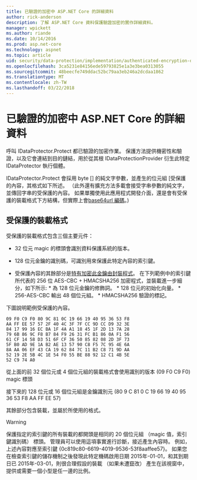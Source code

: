 ```yaml
---
title: 已驗證的加密中 ASP.NET Core 的詳細資料
author: rick-anderson
description: 了解 ASP.NET Core 資料保護驗證加密的實作詳細資料。
manager: wpickett
ms.author: riande
ms.date: 10/14/2016
ms.prod: asp.net-core
ms.technology: aspnet
ms.topic: article
uid: security/data-protection/implementation/authenticated-encryption-details
ms.openlocfilehash: 3ca5231e84156ede59793825e1a3e3bea0313055
ms.sourcegitcommit: 48beecfe749ddac52bc79aa3eb246a2dcdaa1862
ms.translationtype: MT
ms.contentlocale: zh-TW
ms.lasthandoff: 03/22/2018
---
```

# <a name="authenticated-encryption-details-in-aspnet-core"></a>已驗證的加密中 ASP.NET Core 的詳細資料

<a name="data-protection-implementation-authenticated-encryption-details"></a>

呼叫 IDataProtector.Protect 都已驗證的加密作業。 保護方法提供機密性和驗證，以及它會連結到目的鏈結，用於從其根 IDataProtectionProvider 衍生此特定 IDataProtector 執行個體。

IDataProtector.Protect 會採用 byte [] 的純文字參數，並產生的位元組 [受保護的內容，其格式如下所述。 （此外還有擴充方法多載會接受字串參數的純文字，並傳回字串的受保護的內容。 如果單獨使用此應用程式開發介面，還是會有受保護的裝載格式下方結構，但實際上會[base64url 編碼](https://tools.ietf.org/html/rfc4648#section-5)。)

## <a name="protected-payload-format"></a>受保護的裝載格式

受保護的裝載格式包含三個主要元件：

* 32 位元 magic 的標頭會識別資料保護系統的版本。

* 128 位元金鑰的識別碼，可識別用來保護此特定內容的索引鍵。

* 受保護內容的其餘部分是[特有加密此金鑰由封裝程式](xref:security/data-protection/implementation/subkeyderivation#data-protection-implementation-subkey-derivation)。 在下列範例中的索引鍵所代表的 256 位 AES-CBC + HMACSHA256 加密程式，並裝載進一步細分，如下所示: * 為 128 位元金鑰的修飾詞。 * 128 位元的初始化向量。 * 256-AES-CBC 輸出 48 個位元組。 * HMACSHA256 驗證的標記。

下圖說明範例受保護的內容。

```
09 F0 C9 F0 80 9C 81 0C 19 66 19 40 95 36 53 F8
AA FF EE 57 57 2F 40 4C 3F 7F CC 9D CC D9 32 3E
84 17 99 16 EC BA 1F 4A A1 18 45 1F 2D 13 7A 28
79 6B 86 9C F8 B7 84 F9 26 31 FC B1 86 0A F1 56
61 CF 14 58 D3 51 6F CF 36 50 85 82 08 2D 3F 73
5F B0 AD 9E 1A B2 AE 13 57 90 C8 F5 7C 95 4E 6A
8A AA 06 EF 43 CA 19 62 84 7C 11 B2 C8 71 9D AA
52 19 2E 5B 4C 1E 54 F0 55 BE 88 92 12 C1 4B 5E
52 C9 74 A0
```

從上面的前 32 個位元或 4 個位元組的裝載格式會使用識別的版本 (09 F0 C9 F0) magic 標頭

接下來的 128 位元或 16 個位元組是金鑰識別元 (80 9 C 81 0 C 19 66 19 40 95 36 53 F8 AA FF EE 57)

其餘部分包含裝載，並屬於所使用的格式。

>[!WARNING]
> 保護指定的索引鍵的所有裝載的都開頭是相同的 20 個位元組 （magic 值，索引鍵識別碼） 標頭。 管理員可以使用這項事實進行診斷，接近產生內容時。 例如，上述內容對應至索引鍵 {0c819c80-6619-4019-9536-53f8aaffee57}。 如果您在檢查索引鍵的儲存機制之後發現此特定機碼啟用日期 2015年-01-01，和其到期日已 2015年-03-01，則很合理假設的裝載 （如果未遭竄改） 產生在該視窗中，提供或需要一個小型是任一邊的比例。
